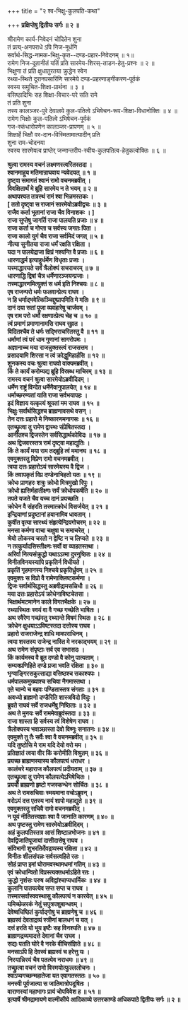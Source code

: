 +++
title = "२ श्व-भिक्षु-कुलपति-कथा"

+++
**प्रक्षिप्तेषु द्वितीयः सर्गः ॥ २ ॥**

श्रीरामेण कार्य-निवेदनं चोदितेन शुना  
तं प्रत्य्-अनपराधे ऽपि निज-मूर्धनि  
सर्वार्थ-सिद्ध-नामक-भिक्षु-कृत--दण्ड-प्रहार-निवेदनम् ॥ १॥  
रामेण निज-दूतानीतं यतिं प्रति सारमेय-शिरस्-ताडन-हेतु-प्रश्नः ॥ २ ॥  
भिक्षुणा तं प्रति क्षुधातुरतया क्रुद्धेन स्वेन  
रथ्या-स्थिते दूरानपसारिणि सारमेये दण्ड-प्रहरणाङ्गीकरण-पूर्वकं  
स्वस्य समुचित-शिक्षा-प्रार्थना ॥ ३ ॥  
वसिष्ठादिभिः सह शिक्षा-विचार-परे सति रामे  
तं प्रति शुना  
तस्य कालञ्जर-पुरे देवालये कुल-पतित्वे ऽभिषेचन-रूप-शिक्षा-विधानोक्तिः ॥ ४ ॥  
रामेण भिक्षोः कुल-पतित्वे ऽभिषेचन-पूर्वकं  
गज-स्कंधारोपणेन कालञ्जर-प्रापणम् ॥ ५ ॥  
शिक्षार्हे भिक्षौ वर-दान-विस्मितामात्यादीन् प्रति  
शुना राम-चोदनया  
स्वस्य सारमेयत्व प्राप्तेर् जन्मान्तरीय-स्वीय-कुलपतित्व-हेतुकत्वोक्तिः ॥ ६ ॥

**श्रुत्वा रामस्य वचनं लक्ष्मणस्त्वरितस्तदा ।  
श्वानमाहूय मतिमान्राघवाय न्यवेदयत् ॥ १ ॥  
दृष्ट्वा समागतं श्वानं रामो वचनमब्रवीत् ।  
विवक्षितार्थं मे ब्रूहि सारमेय न ते भयम् ॥ २ ॥  
अथापश्यत तत्रस्थं रामं श्वा भिन्नमस्तकः ।  
\[ ततो दृष्ट्वा स राजानं सारमेयोऽब्रवीद्वचः ॥ ३ ॥  
राजैव कर्ता भूतानां राजा चैव विनाशकः । \]  
राजा सुप्तेषु जागर्ति राजा पालयति प्रजाः ॥ ४ ॥  
राजा कर्ता च गोप्ता च सर्वस्य जगतः पिता ।  
राजा कालो युगं चैव राजा सर्वमिदं जगत् ॥ ५ ॥  
नीत्या सुनीतया राजा धर्मं रक्षति रक्षिता ।  
यदा न पालयेद्राजा क्षिप्रं नश्यन्ति वै प्रजाः ॥ ६ ॥  
धारणाद्धर्म इत्याहुर्धर्मेण विधृताः प्रजाः ।  
यस्माद्धारयते सर्वं त्रैलोक्यं सचराचरम् ॥ ७ ॥  
धारणाद्धि द्विषां चैत्र धर्मेणारञ्जयन्प्रजाः ।  
तस्माद्धारणमित्युक्तं स धर्म इति निश्चयः ॥ ८ ॥  
एष राजन्परो धर्मः फलवान्प्रेत्य राघव ।  
न हि धर्माद्भवेत्किञ्चिद्दुष्प्रापमिति मे मतिः ॥ ९ ॥  
दानं दया सतां पूजा व्यवहारेषु चार्जवम् ।  
एष राम परो धर्मो रक्षणात्प्रेत्य चेह च ॥ १० ॥  
त्वं प्रमाणं प्रमाणानामसि राघव सुव्रत ।  
विदितश्चैव ते धर्मः सद्भिराचरितस्तु वै ॥ ११ ॥  
धर्माणां त्वं परं धाम गुणानां सागरोपमः ।  
अज्ञानाच्च मया राजन्नुक्तस्त्वं राजसत्तम ।  
प्रसादयामि शिरसा न त्वं क्रोद्धुमिहार्हसि ॥ १२ ॥  
शुनकस्य वचः श्रुत्वा राघवो वाक्यमब्रवीत् ।  
किं ते कार्यं करोम्यद्य ब्रूहि विस्रब्ध माचिरम् ॥ १३ ॥  
रामस्य वचनं श्रुत्वा सारमेयोऽब्रवीदिदम् ।  
धर्मेण राष्ट्रं विन्देत धर्मेणैवानुपालयेत् ॥ १४ ॥  
धर्माच्छरण्यतां याति राजा सर्वभयापहः ।  
इदं विज्ञाय यत्कृत्यं श्रूयतां मम राघव ॥ १५ ॥  
भिक्षुः सर्वार्थसिद्धश्च ब्राह्मणावसथे वसन् ।  
तेन दत्तः प्रहारो मे निष्कारणमनागसः ॥ १६ ॥  
एतच्छ्रुत्वा तु रामेण द्वास्थः संप्रेषितस्तदा ।  
आनीतश्च द्विजस्तेन सर्वसिद्धार्थकोविदः ॥ १७ ॥  
अथ द्विजवरस्तत्र रामं दृष्ट्वा महाद्युतिः ।  
किं ते कार्यं मया राम तद्ब्रूहि त्वं ममानघ ॥ १८ ॥  
एवमुक्तस्तु विप्रेण रामो वचनमब्रवीत् ।  
त्वया दत्तः प्रहारोऽयं सारमेयस्य वै द्विज ।  
किं तवापकृतं विप्र दण्डेनाभिहतो यतः ॥ १९ ॥  
क्रोधः प्राणहरः शत्रुः क्रोधो मित्रमुखो रिपुः ।  
क्रोधो ह्यसिर्महातीक्ष्णः सर्वं क्रोधोपकर्षति ॥ २० ॥  
तपते यजते चैव यच्च दानं प्रयच्छति ।  
क्रोधेन वै संहरति तस्मात्क्रोधं विसर्जयेत् ॥ २१ ॥  
इन्द्रियाणां प्रदुष्टानां हयानामिव धावताम् ।  
कुर्वीत वृत्या सारथ्यं संहृत्येन्द्रियगोचरम् ॥ २२ ॥  
मनसा कर्मणा वाचा चक्षुषा च समाचरेत् ।  
श्रेयो लोकस्य चरतो न द्वेष्टि न च लिप्यते ॥ २३ ॥  
न तत्कुर्यादसिस्तीक्ष्णः सर्वो वा व्याहतस्तथा ।  
अरिर्वा नित्यसंक्रुद्धो यथाऽऽत्मा दुरनुष्ठितः ॥ २४ ॥  
विनीतविनयस्यापि प्रकृतिर्न विधीयते ।  
प्रकृतिं गृहमानस्य निश्चये प्रकृतिर्ध्रुवम् ॥ २५ ॥  
एवमुक्तः स विप्रो वै रामेणाक्लिष्टकर्मणा ।  
द्विजः सर्वार्थसिद्धस्तु अब्रवीद्रामसन्निधौ ॥ २६ ॥  
मया दत्तः प्रहारोऽयं क्रोधेनाविष्टचेतसा ।  
भिक्षार्थमटमानेन काले विगतभैक्षके ॥ २७ ॥  
रथ्यास्थितः स्वयं वा वै गच्छ गच्छेति भाषितः ।  
अथ स्वैरेण गच्छंस्तु रथ्यान्ते विषमं स्थितः ॥ २८ ॥  
क्रोधेन क्षुधयाऽऽविष्टस्तदा दत्तोस्य राघव ।  
प्रहारो राजराजेन्द्र शाधि मामपराधिनम् ।  
त्वया शस्तस्य राजेन्द्र नास्ति मे नरकाद्भयम् ॥ २९ ॥  
अथ रामेण संपृष्टाः सर्व एव सभासदः ।  
किं कार्यमस्य वै ब्रूत दण्डो वै कोनु पात्यताम् ।  
सम्यक्प्रणिहिते दण्डे प्रजा भवति रक्षिता ॥ ३० ॥  
भृग्वाङ्गिरसकुत्साद्या वसिष्ठश्च सकाश्यपः ।  
धर्मपालकमुख्याश्च सचिवा नैगमास्तथा ।  
एते चान्ये च बहवः पण्डितास्तत्र संगताः ॥ ३१ ॥  
अवध्यो ब्राह्मणो दण्डैरिति शास्त्रविदो विदुः ।  
ब्रुवते राघवं सर्वे राजधर्मेषु निष्ठिताः ॥ ३२ ॥  
अथ ते मुनयः सर्वे राममेवाब्रुवंस्तदा ॥ ३३ ॥  
राजा शास्ता हि सर्वस्य त्वं विशेषेण राघव ।  
त्रैलोक्यस्य भवाञ्छास्ता देवो विष्णुः सनातनः ॥ ३४ ॥  
एवमुक्ते तु तैः सर्वैः श्वा वै वचनमब्रवीत् ॥ ३५ ॥  
यदि तुष्टोसि मे राम यदि देयो वरो मम ।  
प्रतिज्ञातं त्वया वीर किं करोमीति विश्रुतम् ॥ ३६ ॥  
प्रयच्छ ब्राह्मणस्यास्य कौलपत्यं धराधर ।  
कालंचरे महाराज कौलपत्यं प्रदीयताम् ॥ ३७ ॥  
एतच्छ्रुत्वा तु रामेण कौलपत्येऽभिषेचितः ।  
प्रययौ ब्राह्मणो हृष्टो गजस्कन्धेन सोर्चितः ॥ ३८ ॥  
अथ ते रामसचिवाः स्मयमाना वचोऽब्रुवन् ।  
वरोऽयं दत्त एतस्य नायं शापो महाद्युते ॥ ३९ ॥  
एवमुक्तस्तु सचिवै रामो वचनमब्रवीत् ।  
न यूयं नीतितत्त्वज्ञाः श्वा वै जानाति कारणम् ॥ ४० ॥  
अथ पृष्टस्तु रामेण सारमेयोऽब्रवीदिदम् ।  
अहं कुलपतिस्तत्र आसं शिष्टान्नभोजनः ॥ ४१ ॥  
देवद्विजातिपूजायां दासीदासेषु राघव ।  
संविभागी शुभरतिर्देवद्रव्यस्य रक्षिता ॥ ४२ ॥  
विनीतः शीलसंपन्नः सर्वसत्वहिते रतः ।  
सोहं प्राप्त इमां घोरामवस्थामधमां गतिम् ॥ ४३ ॥  
एवं क्रोधान्वितो विप्रस्त्यक्तधर्माऽहिते रतः ।  
क्रुद्धो नृशंसः परुष अविद्वांश्चाप्यधार्मिकः ॥ ४४ ॥  
कुलानि पातयत्येव सप्त सप्त च राघव ।  
तस्मात्सर्वास्ववस्थासु कौलपत्यं न कारयेत् ॥ ४५ ॥  
यमिच्छेन्नरकं नेतुं सपुत्रपशुबान्धवम् ।  
देवेष्वधिष्ठितं कुर्याद्गोषु च ब्राह्मणेषु च ॥ ४६ ॥  
ब्रह्मस्वं देवताद्रव्यं स्त्रीणां बालधनं च यत् ।  
दत्तं हरति यो भूय इष्टैः सह विनश्यति ॥ ४७ ॥  
ब्राह्मणद्रव्यमादत्ते देवानां चैव राघव ।  
सद्यः पतति घोरे वै नरके वीचिसंज्ञिते ॥ ४८ ॥  
मनसाऽपि हि देवस्वं ब्रह्मस्वं च हरेत्तु यः ।  
निरयान्निरयं चैव पतत्येव नराधमः ॥ ४९ ॥  
तच्छ्रुत्वा वचनं रामो विस्मयोत्फुल्ललोचनः ।  
श्वाऽप्यगच्छन्महातेजा यत एवागतस्ततः ॥ ५० ॥  
मनस्वी पूर्वजात्या स जातिमात्रोपदूषितः ।  
वाराणस्यां महाभागः प्रायं चोपविवेश ह ॥ ५१ ॥  
इत्यार्षे श्रीमद्रामायणे वाल्मीकीये आदिकाव्ये उत्तरकाण्डे अधिकपाठे द्वितीयः सर्गः ॥ २ ॥**
